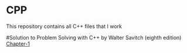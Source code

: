 # CPP
This repository contains all C++ files that I work

#Solution to Problem Solving with C++ by Walter Savitch (eighth edition)
[Chapter-1](https://www.github.com/krutikamin/CPP/tree/master/Problem_Solving_With_C%2B%2B_by_Walter_Savitch_Eighth_Edition/Chapter-1)
